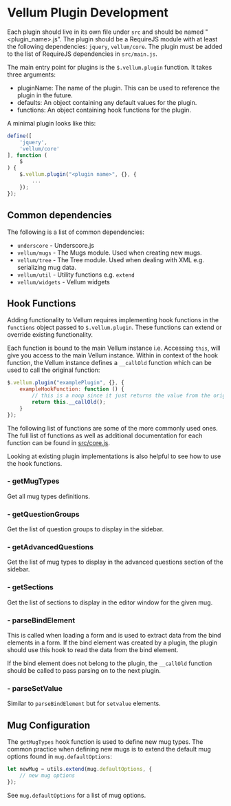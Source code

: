 # Vellum Plugin Development

Each plugin should live in its own file under `src` and should be named "<plugin_name>.js".
The plugin should be a RequireJS module with at least the following dependencies: `jquery`, `vellum/core`.
The plugin must be added to the list of RequireJS dependencies in `src/main.js`.


The main entry point for plugins is the `$.vellum.plugin` function.  It takes three arguments:
- pluginName: The name of the plugin. This can be used to reference the plugin in the future.
- defaults:  An object containing any default values for the plugin.
- functions: An object containing hook functions for the plugin.

A minimal plugin looks like this:

```javascript
define([
    'jquery',
    'vellum/core'
], function (
    $
) {
    $.vellum.plugin("<plugin name>", {}, {
        ...
    });
});
```

## Common dependencies

The following is a list of common dependencies:

- `underscore` - Underscore.js
- `vellum/mugs` - The Mugs module. Used when creating new mugs.
- `vellum/tree` - The Tree module. Used when dealing with XML e.g. serializing mug data.
- `vellum/util` - Utility functions e.g. `extend`
- `vellum/widgets` - Vellum widgets

## Hook Functions

Adding functionality to Vellum requires implementing hook functions in the `functions` object
passed to `$.vellum.plugin`. These functions can extend or override existing functionality.

Each function is bound to the main Vellum instance i.e. Accessing `this`, will give you access
to the main Vellum instance. Within in context of the hook function, the Vellum instance defines
a `__callOld` function which can be used to call the original function:

```javascript
$.vellum.plugin("examplePlugin", {}, {
    exampleHookFunction: function () {
        // this is a noop since it just returns the value from the original function
        return this.__callOld();
    }
});
```

The following list of functions are some of the more commonly used ones. The full list of functions
as well as additional documentation for each function can be found in [src/core.js](src/core.js).

Looking at existing plugin implementations is also helpful to see how to use the hook functions.

### - getMugTypes

Get all mug types definitions.

### - getQuestionGroups

Get the list of question groups to display in the sidebar.

### - getAdvancedQuestions

Get the list of mug types to display in the advanced questions section of the sidebar.

### - getSections

Get the list of sections to display in the editor window for the given mug.

### - parseBindElement

This is called when loading a form and is used to extract data from the bind elements in a form.
If the bind element was created by a plugin, the plugin should use this hook
to read the data from the bind element.

If the bind element does not belong to the plugin, the `__callOld` function should be called to
pass parsing on to the next plugin.

### - parseSetValue

Similar to `parseBindElement` but for `setvalue` elements.


## Mug Configuration

The `getMugTypes` hook function is used to define new mug types. The common practice when defining new mugs
is to extend the default mug options found in `mug.defaultOptions`:

```javascript
let newMug = utils.extend(mug.defaultOptions, {
    // new mug options
});
```

See `mug.defaultOptions` for a list of mug options.
